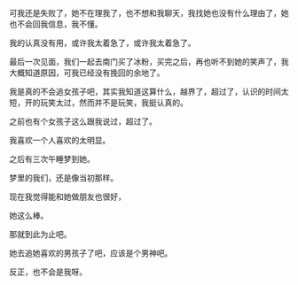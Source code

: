 可我还是失败了，她不在理我了，也不想和我聊天，我找她也没有什么理由了，她也不会回我信息，我不懂。

我的认真没有用，或许我太着急了，或许我太着急了。

最后一次见面，我们一起去南门买了冰粉，买完之后，再也听不到她的笑声了，我大概知道原因，可我已经没有挽回的余地了。

我是真的不会追女孩子吧，其实我知道这算什么，越界了，超过了，认识的时间太短，开的玩笑太过，然而并不是玩笑，我挺认真的。

之前也有个女孩子这么跟我说过，超过了。

我喜欢一个人喜欢的太明显。

之后有三次午睡梦到她。

梦里的我们，还是像当初那样。

现在我觉得能和她做朋友也很好，

她这么棒。

那就到此为止吧。

她去追她喜欢的男孩子了吧，应该是个男神吧。

反正，也不会是我呀。

